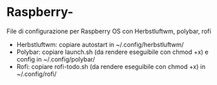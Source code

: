 # Raspberry-
File di configurazione per Raspberry OS con Herbstluftwm, polybar, rofi
- Herbstluftwm: copiare autostart in ~/.config/herbstluftwm/
- Polybar: copiare launch.sh (da rendere eseguibile con chmod +x) e config in ~/.config/polybar/
- Rofi: copiare rofi-todo.sh (da rendere eseguibile con chmod +x) in ~/.config/rofi/
